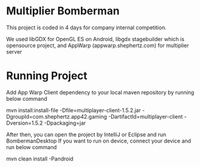 Multiplier Bomberman
=========

This project is coded in 4 days for company internal competition.

We used libGDX for OpenGL ES on Android, libgdx stagebuilder which is opensource project, and AppWarp (appwarp.shephertz.com) for multiplier server

Running Project
=========

Add App Warp Client dependency to your local maven repository by running below command

mvn install:install-file -Dfile=multiplayer-client-1.5.2.jar -DgroupId=com.shephertz.app42.gaming -DartifactId=multiplayer-client -Dversion=1.5.2 -Dpackaging=jar

After then, you can open the project by IntelliJ or Eclipse and run BombermanDesktop
If you want to run on device, connect your device and run below command

mvn clean install -Pandroid

